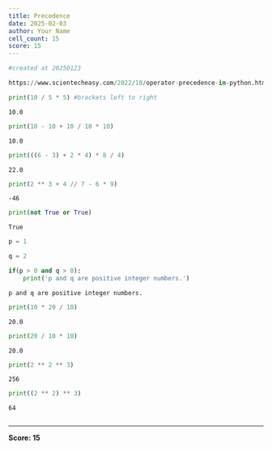 ```yaml
---
title: Precedence
date: 2025-02-03
author: Your Name
cell_count: 15
score: 15
---
```


```python
#created at 20250123
```


```python
https://www.scientecheasy.com/2022/10/operator-precedence-in-python.html/
```


```python
print(10 / 5 * 5) #brackets left to right

```

    10.0



```python
print(10 - 10 + 10 / 10 * 10) 

```

    10.0



```python
print(((6 - 3) + 2 * 4) * 8 / 4) 
```

    22.0



```python
print(2 ** 3 + 4 // 7 - 6 * 9) 
```

    -46



```python
print(not True or True) 
```

    True



```python
p = 1
```


```python
q = 2
```


```python
if(p > 0 and q > 0):
    print('p and q are positive integer numbers.')

```

    p and q are positive integer numbers.



```python
print(10 * 20 / 10)
```

    20.0



```python
print(20 / 10 * 10)
```

    20.0



```python
print(2 ** 2 ** 3)
```

    256



```python
print((2 ** 2) ** 3)
```

    64



```python

```


---
**Score: 15**